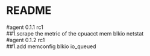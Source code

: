 README<br>
=====
#agent 0.1.1 rc1<br>
##1.scrape the metric of the cpuacct mem blkio netstat<br>
#agent 0.1.2 rc1<br>
##1.add memconfig blkio io_queued<br>
